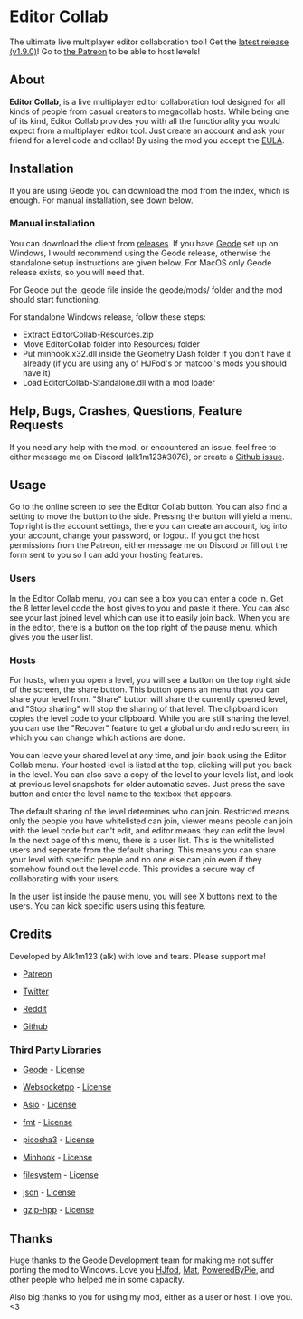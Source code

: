 # Editor Collab

The ultimate live multiplayer editor collaboration tool! Get the [latest release (v1.9.0)](https://github.com/altalk23/EditorCollab/releases/tag/v1.9.0)! Go to [the Patreon](https://www.patreon.com/alk1m123) to be able to host levels!

## About

**Editor Collab**, is a live multiplayer editor collaboration tool designed for all kinds of people from casual creators to megacollab hosts. While being one of its kind, Editor Collab provides you with all the functionality you would expect from a multiplayer editor tool. Just create an account and ask your friend for a level code and collab! By using the mod you accept the [EULA](https://github.com/altalk23/EditorCollab/blob/main/EULA.txt).

## Installation

If you are using Geode you can download the mod from the index, which is enough. For manual installation, see down below.

### Manual installation

You can download the client from [releases](https://github.com/altalk23/EditorCollab/releases/latest). If you have [Geode](https://github.com/geode-sdk/geode) set up on Windows, I would recommend using the Geode release, otherwise the standalone setup instructions are given below. For MacOS only Geode release exists, so you will need that.  

For Geode put the .geode file inside the geode/mods/ folder and the mod should start functioning.

For standalone Windows release, follow these steps:
- Extract EditorCollab-Resources.zip
- Move EditorCollab folder into Resources/ folder
- Put minhook.x32.dll inside the Geometry Dash folder if you don't have it already (if you are using any of HJFod's or matcool's mods you should have it)
- Load EditorCollab-Standalone.dll with a mod loader

## Help, Bugs, Crashes, Questions, Feature Requests

If you need any help with the mod, or encountered an issue, feel free to either message me on Discord (alk1m123#3076), or create a [Github issue](https://github.com/altalk23/EditorCollab/issues/new/choose).

## Usage

Go to the online screen to see the Editor Collab button. You can also find a setting to move the button to the side. Pressing the button will yield a menu. Top right is the account settings, there you can create an account, log into your account, change your password, or logout. If you got the host permissions from the Patreon, either message me on Discord or fill out the form sent to you so I can add your hosting features.

### Users

In the Editor Collab menu, you can see a box you can enter a code in. Get the 8 letter level code the host gives to you and paste it there. You can also see your last joined level which can use it to easily join back. When you are in the editor, there is a button on the top right of the pause menu, which gives you the user list.

### Hosts 

For hosts, when you open a level, you will see a button on the top right side of the screen, the share button. This button opens an menu that you can share your level from. "Share" button will share the currently opened level, and "Stop sharing" will stop the sharing of that level. The clipboard icon copies the level code to your clipboard. While you are still sharing the level, you can use the "Recover" feature to get a global undo and redo screen, in which you can change which actions are done.

You can leave your shared level at any time, and join back using the Editor Collab menu. Your hosted level is listed at the top, clicking will put you back in the level. You can also save a copy of the level to your levels list, and look at previous level snapshots for older automatic saves. Just press the save button and enter the level name to the textbox that appears.

The default sharing of the level determines who can join. Restricted means only the people you have whitelisted can join, viewer means people can join with the level code but can't edit, and editor means they can edit the level. In the next page of this menu, there is a user list. This is the whitelisted users and seperate from the default sharing. This means you can share your level with specific people and no one else can join even if they somehow found out the level code. This provides a secure way of collaborating with your users.

In the user list inside the pause menu, you will see X buttons next to the users. You can kick specific users using this feature.

## Credits

Developed by Alk1m123 (alk) with love and tears. Please support me!

 * [Patreon](https://www.patreon.com/alk1m123)

 * [Twitter](https://twitter.com/alk1m123)

 * [Reddit](https://www.reddit.com/user/alk1m123)

 * [Github](https://github.com/altalk23/)

### Third Party Libraries

 * [Geode](https://github.com/geode-sdk/geode) - [License](https://github.com/geode-sdk/geode/blob/main/LICENSE.txt)

 * [Websocketpp](https://github.com/zaphoyd/websocketpp) - [License](https://github.com/zaphoyd/websocketpp/blob/master/COPYING)

 * [Asio](https://github.com/chriskohlhoff/asio) - [License](https://www.boost.org/LICENSE_1_0.txt)

 * [fmt](https://fmt.dev/latest/index.html) - [License](https://github.com/fmtlib/fmt/blob/master/LICENSE.rst)

 * [picosha3](https://github.com/yawara/picosha3) - [License](https://github.com/yawara/picosha3/blob/master/LICENSE)

 * [Minhook](https://github.com/TsudaKageyu/minhook) - [License](https://github.com/TsudaKageyu/minhook/blob/master/LICENSE.txt)

 * [filesystem](https://github.com/gulrak/filesystem) - [License](https://github.com/gulrak/filesystem/blob/master/LICENSE)

 * [json](https://github.com/nlohmann/json) - [License](https://github.com/nlohmann/json/blob/develop/LICENSE.MIT)

 * [gzip-hpp](https://github.com/mapbox/gzip-hpp) - [License](https://github.com/mapbox/gzip-hpp/blob/master/LICENSE.md)

## Thanks

Huge thanks to the Geode Development team for making me not suffer porting the mod to Windows. Love you [HJfod](https://twitter.com/hjfod), [Mat](https://twitter.com/mateus44_/), [PoweredByPie](https://github.com/poweredbypie/), and other people who helped me in some capacity.

Also big thanks to you for using my mod, either as a user or host. I love you. <3
